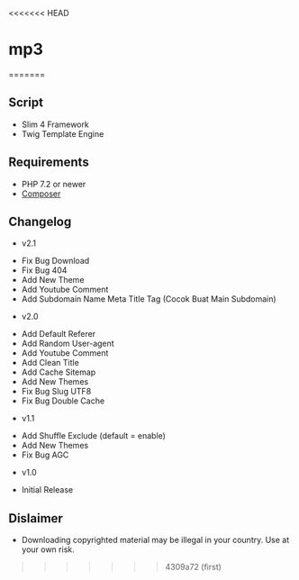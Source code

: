 <<<<<<< HEAD
# mp3
=======
## Script
* Slim 4 Framework
* Twig Template Engine

## Requirements
* PHP 7.2 or newer
* [Composer](https://getcomposer.org)

## Changelog
* v2.1
- Fix Bug Download
- Fix Bug 404
- Add New Theme
- Add Youtube Comment
- Add Subdomain Name Meta Title Tag (Cocok Buat Main Subdomain)

* v2.0
- Add Default Referer
- Add Random User-agent
- Add Youtube Comment
- Add Clean Title
- Add Cache Sitemap
- Add New Themes
- Fix Bug Slug UTF8
- Fix Bug Double Cache

* v1.1
- Add Shuffle Exclude (default = enable)
- Add New Themes
- Fix Bug AGC

* v1.0
- Initial Release

## Dislaimer
* Downloading copyrighted material may be illegal in your country. Use at your own risk.
>>>>>>> 4309a72 (first)
